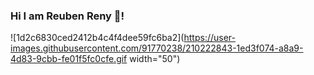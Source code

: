### Hi I am Reuben Reny 👋!
![1d2c6830ced2412b4c4f4dee59fc6ba2](https://user-images.githubusercontent.com/91770238/210222843-1ed3f074-a8a9-4d83-9cbb-fe01f5fc0cfe.gif width="50")
